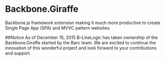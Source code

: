 # Backbone.Giraffe
Backbone.js framework extension making it much more productive to create Single Page App (SPA) and MVVC pattern websites.

##Notice
As of December 15, 2015 B-LineLogic has taken ownership of the Backbone.Giraffe started by the Barc team. We are excited to continue the innovation of this wonderful project and look forward to your contributions and support. 


